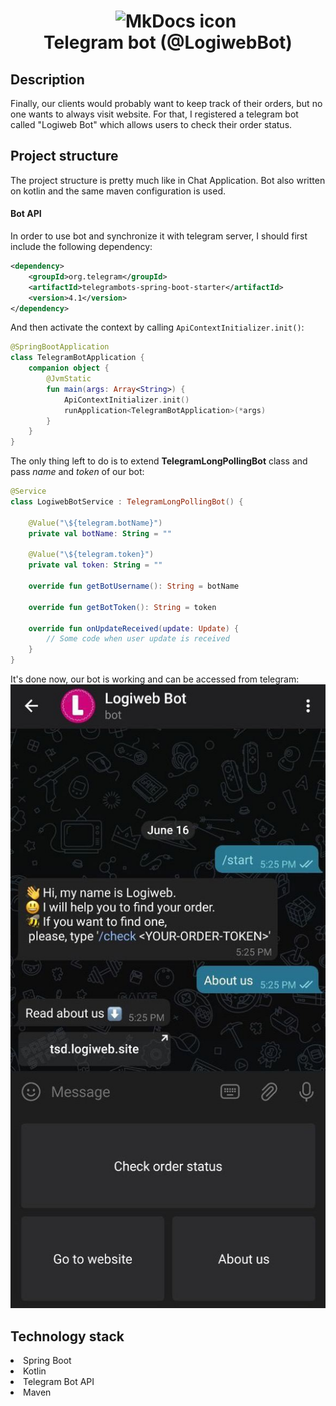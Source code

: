 <h1 align="center">
<img src="https://www.logo.wine/a/logo/Telegram_(software)/Telegram_(software)-Logo.wine.svg" style="margin-left: 25px" alt="MkDocs icon" width="170">
<br>Telegram bot (@LogiwebBot)
</h1>

## Description
Finally, our clients would probably want to keep track of their orders, 
but no one wants to always visit website. For that, I registered a telegram bot called "Logiweb Bot"
which allows users to check their order status.
<!-- https://shields.io/ -->

## Project structure
The project structure is pretty much like in Chat Application. 
Bot also written on kotlin and the same maven configuration is used.

#### Bot API
In order to use bot and synchronize it with telegram server, I should first include the following dependency:
```xml
<dependency>
    <groupId>org.telegram</groupId>
    <artifactId>telegrambots-spring-boot-starter</artifactId>
    <version>4.1</version>
</dependency>
```

And then activate the context by calling `ApiContextInitializer.init()`:
```kotlin
@SpringBootApplication
class TelegramBotApplication {
    companion object {
        @JvmStatic
        fun main(args: Array<String>) {
            ApiContextInitializer.init()
            runApplication<TelegramBotApplication>(*args)
        }
    }
}
```

The only thing left to do is to extend **TelegramLongPollingBot** class 
and pass *name* and *token* of our bot:
```kotlin
@Service
class LogiwebBotService : TelegramLongPollingBot() {

    @Value("\${telegram.botName}")
    private val botName: String = ""

    @Value("\${telegram.token}")
    private val token: String = ""
    
    override fun getBotUsername(): String = botName

    override fun getBotToken(): String = token

    override fun onUpdateReceived(update: Update) {
        // Some code when user update is received
    }
}
```

It's done now, our bot is working and can be accessed from telegram:
![bot.jpg](images/bot.jpg)

## Technology stack
<dl>
<li>Spring Boot</li>
<li>Kotlin</li>
<li>Telegram Bot API</li>
<li>Maven</li>
</dl>